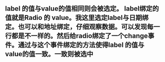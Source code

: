 ## label 的值与value的值相同则会被选定。 label绑定的值就是Radio 的 value。我这里选定label与日期绑定。也可以和地址绑定，仔细观察数据。可以发现每一行都是不一样的。然后给radio绑定了一个change事件。通过与这个事件绑定的方法使得label 的值与value的值一致。一致则被选中